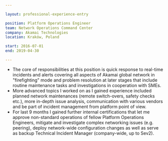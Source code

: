 ```yaml
---

layout: professional-experience-entry

position: Platform Operations Engineer
team: Network Operations Command Center
company: Akamai Technologies
location: Kraków, Poland

start: 2016-07-01
end: 2019-04-30

---
```


- The core of responsibilities at this position is quick response to real-time incidents and alerts covering all aspects of Akamai global network in "firefighting" mode and problem resolution at later stages that include routine maintenance tasks and investigations in cooperation with SMEs.
- More advanced topics I worked on as I gained experience included planned network maintenances (remote switch-overs, safety checks etc.), more in-depth issue analysis, communication with various vendors and be part of incident management from platform point of view.
- For last 9 months I gained further internal certifications that let me approve non-standard operations of fellow Platform Operations Engineers, mitigate and investigate complex networking issues (e.g. peering), deploy network-wide configuration changes as well as serve as backup Technical Incident Manager (company-wide, up to Sev2).
